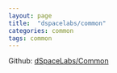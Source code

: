 ```yaml
---
layout: page
title:  "dspacelabs/common"
categories: common
tags: common
---
```


Github: <a href="https://github.com/dSpaceLabs/Common">dSpaceLabs/Common</a>
